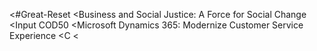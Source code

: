 <#Great-Reset
<Business and Social Justice: A Force for Social Change
<Input COD50
<Microsoft Dynamics 365: Modernize Customer Service Experience
<C
<

